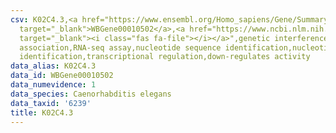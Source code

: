 ```yaml
---
csv: K02C4.3,<a href="https://www.ensembl.org/Homo_sapiens/Gene/Summary?db=core;g=WBGene00010502"
  target="_blank">WBGene00010502</a>,<a href="https://www.ncbi.nlm.nih.gov/pubmed/27496166"
  target="_blank"><i class="fas fa-file"></i></a>",genetic interference,functional
  association,RNA-seq assay,nucleotide sequence identification,nucleotide sequence
  identification,transcriptional regulation,down-regulates activity
data_alias: K02C4.3
data_id: WBGene00010502
data_numevidence: 1
data_species: Caenorhabditis elegans
data_taxid: '6239'
title: K02C4.3
---
```

